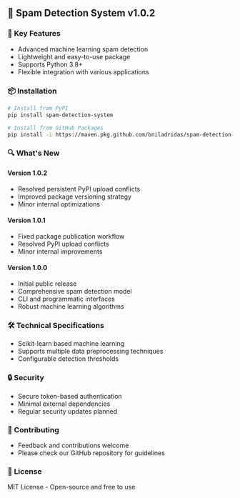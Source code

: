 ## 🚀 Spam Detection System v1.0.2

### 🌟 Key Features
- Advanced machine learning spam detection
- Lightweight and easy-to-use package
- Supports Python 3.8+
- Flexible integration with various applications

### 📦 Installation
```bash
# Install from PyPI
pip install spam-detection-system

# Install from GitHub Packages
pip install -i https://maven.pkg.github.com/bniladridas/spam-detection-system spam-detection-system
```

### 🔍 What's New
#### Version 1.0.2
- Resolved persistent PyPI upload conflicts
- Improved package versioning strategy
- Minor internal optimizations

#### Version 1.0.1
- Fixed package publication workflow
- Resolved PyPI upload conflicts
- Minor internal improvements

#### Version 1.0.0
- Initial public release
- Comprehensive spam detection model
- CLI and programmatic interfaces
- Robust machine learning algorithms

### 🛠 Technical Specifications
- Scikit-learn based machine learning
- Supports multiple data preprocessing techniques
- Configurable detection thresholds

### 🔒 Security
- Secure token-based authentication
- Minimal external dependencies
- Regular security updates planned

### 🤝 Contributing
- Feedback and contributions welcome
- Please check our GitHub repository for guidelines

### 📝 License
MIT License - Open-source and free to use
